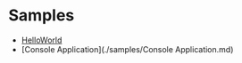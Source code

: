 # Samples



- [HelloWorld](./Helloworld.md)
- [Console Application](./samples/Console Application.md)